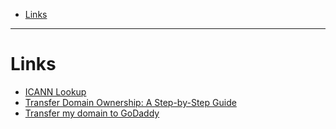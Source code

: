 - [Links](#links)
____
# Links

- [ICANN Lookup](https://lookup.icann.org/lookup)
- [Transfer Domain Ownership: A Step-by-Step Guide](https://hover.blog/how-to-transfer-ownership-of-a-domain-name/)
- [Transfer my domain to GoDaddy](https://hk.godaddy.com/en/help/transfer-my-domain-to-godaddy-1592)
